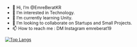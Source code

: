   - 👋 Hi, I’m @EmreBeratKR
- 👀 I’m interested in Technology.
- 🌱 I’m currently learning Unity.
- 💞️ I’m looking to collaborate on Startups and Small Projects.
- 📫 How to reach me : DM Instagram emreberat19

[![Top Langs](https://github-readme-stats.vercel.app/api/top-langs/?username=EmreBeratKR)](https://github.com/anuraghazra/github-readme-stats)

<!---
EmreBeratKR/EmreBeratKR is a ✨ special ✨ repository because its `README.md` (this file) appears on your GitHub profile.
You can click the Preview link to take a look at your changes.
--->
